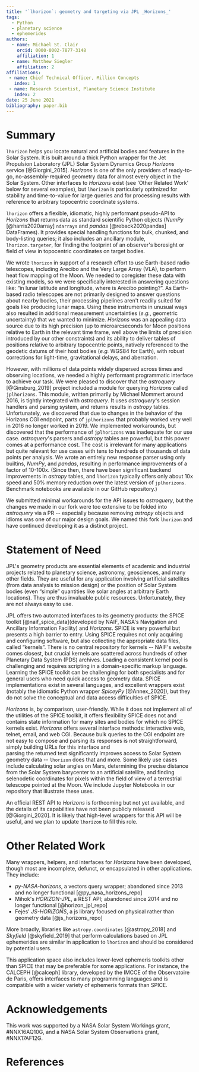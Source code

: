```yaml
---
title: '`lhorizon`: geometry and targeting via JPL _Horizons_'
tags:
  - Python
  - planetary science
  - ephemerides
authors:
  - name: Michael St. Clair 
    orcid: 0000-0002-7877-3148 
    affiliation: 1
  - name: Matthew Siegler
    affiliation: 2
affiliations:
 - name: Chief Technical Officer, Million Concepts
   index: 1
 - name: Research Scientist, Planetary Science Institute
   index: 2
date: 25 June 2021
bibliography: paper.bib
---
```


# Summary

`lhorizon` helps you locate natural and artificial bodies and features in the
Solar System. It is built around a thick Python wrapper for the Jet Propulsion
Laboratory (JPL) Solar System Dynamics Group  _Horizons_ service
[@Giorgini_2015]. _Horizons_ is one of the only providers of ready-to-go,
no-assembly-required geometry data for almost every object in the
Solar System.  Other interfaces to _Horizons_ exist (see 'Other Related Work'
below for several examples), but `lhorizon` is particularly optimized for
stability and time-to-value for large queries and for processing results with
reference to arbitrary topocentric coordinate systems.

`lhorizon` offers a flexible, idiomatic, highly performant pseudo-API
to _Horizons_ that returns data as standard scientific Python objects (_NumPy_
[@harris2020array] `ndarrays` and _pandas_ [@reback2020pandas] DataFrames). It
provides special handling functions for bulk, chunked, and body-listing
queries; it also includes an ancillary module, `lhorizon.targeter`, for finding
the footprint of an observer's boresight or field of view in topocentric
coordinates on target bodies. 

We wrote `lhorizon` in support of a research effort to use Earth-based radio
telescopes, including Arecibo and the Very Large Array (VLA), to perform heat
flow mapping of the Moon. We needed to coregister these data with existing
models, so we were specifically interested in answering questions like: “in
lunar latitude and longitude, where is Arecibo pointing?”. As Earth-based radio
telescopes are not primarily designed to answer questions about nearby bodies,
their processing pipelines aren't readily suited for goals like producing 
lunar maps. Using these instruments in unusual ways also resulted in
additional measurement uncertainties (_e.g._, geometric uncertainty) that we
wanted to minimize.  _Horizons_ was an appealing data source due to its high 
precision (up to microarcseconds for Moon positions relative to Earth 
in the relevant time frame, well above the limits of precision introduced by our 
other constraints) and its ability to deliver tables of positions relative to 
arbitrary topocentric points, natively referenced to the geodetic datums of
their host bodies (_e.g._ WGS84 for Earth), with robust corrections for light-time, 
gravitational delays, and aberration.

However, with millions of data points widely dispersed across times and
observing locations, we needed a highly performant programmatic interface to
achieve our task. We were pleased to discover that the _astroquery_
[@Ginsburg_2019] project included a module for querying _Horizons_ called
`jplhorizons`. This module, written primarily by Michael Mommert around 2016,
is tightly integrated with _astroquery_. It uses _astroquery_'s session
handlers and parsing system, and returns results in _astropy_ tables.
Unfortunately, we discovered that due to changes in the behavior of the
Horizons CGI endpoint, parts of `jplhorizons` that probably worked very well in
2016 no longer worked in 2019. We implemented workarounds, but discovered that
the performance of `jplhorizons` was inadequate for our use
case. _astroquery_'s parsers and _astropy_ tables are powerful, but this power
comes at a performance cost. The cost is irrelevant for many applications but
quite relevant for use cases with tens to hundreds of thousands of data points
per analysis. We wrote an entirely new response parser using only builtins, 
_NumPy_, and _pandas_, resulting in performance improvements of a factor of 10-100x.
(Since then, there have been significant backend improvements in _astropy_ 
tables, and `lhorizon` typically offers only about 10x speed and 50% memory 
reduction over the latest version of `jplhorizons`. Benchmark notebooks are available 
in our GitHub repository.)

We submitted minimal workarounds for the API issues to _astroquery_, but the
changes we made in our fork were too extensive to be folded into 
_astroquery_ via a PR -- especially because removing _astropy_ objects and
 idioms was one of our major design goals. We named this fork `lhorizon` and
 have continued developing it as a distinct project. 

# Statement of Need

JPL's geometry products are essential elements of academic and industrial 
projects related to planetary science, astronomy, geosciences, and many other 
fields. They are useful for any application involving artificial satellites 
(from data analysis to mission design) or the position of Solar System bodies 
(even “simple” quantities like solar angles at arbitrary Earth locations). 
They are thus invaluable public resources. Unfortunately, they are not always 
easy to use.

JPL offers two automated interfaces to its geometry products: the SPICE toolkit
[@naif_spice_data](developed by NAIF, NASA's Navigation and Ancillary
Information Facility) and _Horizons_. SPICE is very powerful but presents a
high barrier to entry. Using SPICE requires not only acquiring and configuring
software, but also collecting the appropriate data files, called “kernels”.
There is no central repository for kernels -- NAIF's website comes closest, but
crucial kernels are scattered across hundreds of other Planetary Data System
(PDS) archives. Loading a consistent kernel pool is challenging and requires
scripting in a domain-specific markup language. Learning the SPICE toolkit can
be challenging for both specialists and for general users who need quick access
to geometry data. SPICE implementations exist in several languages, and
excellent wrappers exist (notably the idiomatic Python wrapper _SpiceyPy_
[@Annex_2020]), but they do not solve the conceptual and data access
difficulties of SPICE.

_Horizons_ is, by comparison, user-friendly. While it does not implement all of
the utilities of the SPICE toolkit, it offers flexibility SPICE does not and
contains state information for many sites and bodies for which no SPICE kernels exist.
_Horizons_ offers several interface methods: interactive web, telnet, email, and
web CGI. Because bulk queries to the CGI endpoint are not easy to compose and parsing its responses
is not straightforward, simply building URLs for this interface and  
parsing the returned text significantly improves access to Solar System geometry data --
`lhorizon` does that and more. Some likely use cases include calculating solar angles on Mars,
determining the precise distance from the Solar System barycenter to an artificial satellite, 
and finding selenodetic coordinates for pixels within the field of view of a terrestrial telescope pointed
at the Moon. We include Jupyter Notebooks in our repository that illustrate these uses.

An official REST API to _Horizons_ is forthcoming but not yet available, and the details of its capabilities 
have not been publicly released [@Giorgini_2020]. It is likely that high-level wrappers for this API will be useful, 
and we plan to update `lhorizon` to fill this role.

# Other Related Work

Many wrappers, helpers, and interfaces for _Horizons_ have been developed, 
though most are incomplete, defunct, or encapsulated in other applications. 
They include:

* _py-NASA-horizons_, a vectors query wrapper; abandoned since 2013 and no longer functional [@py_nasa_horizons_repo]
* Mihok's _HORIZON-JPL_, a REST API; abandoned since 2014 and no longer functional [@horizon_jpl_repo]
* Fejes' _JS-HORIZONS_, a js library focused on physical rather than geometry data [@js_horizons_repo]

More broadly, libraries like `astropy.coordinates` [@astropy_2018] and 
_Skyfield_ [@skyfield_2019] that perform calculations based on JPL 
ephemerides are similar in application to `lhorizon` and should be considered 
by potential users.

This application space also includes lower-level ephemeris toolkits other 
than SPICE that may be preferable for some applications. For instance, the 
CALCEPH [@calceph] library, developed by the IMCCE of the Observatoire de Paris, offers 
interfaces to many programming languages and is compatible with a wider 
variety of ephemeris formats than SPICE.


# Acknowledgements

This work was supported by a NASA Solar System Workings grant, #NNX16AQ10G, and
a NASA Solar System Observations grant, #NNX17AF12G.

# References
